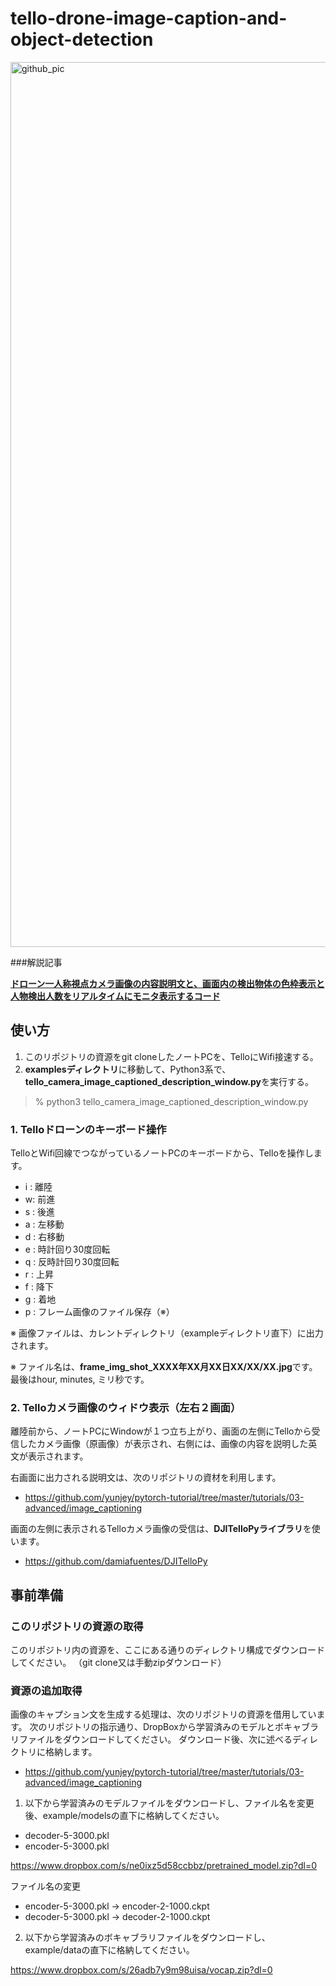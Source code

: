# tello-drone-image-caption-and-object-detection

<img width="1416" alt="github_pic" src="https://user-images.githubusercontent.com/87643752/128824725-aaf3fabb-2f2b-47a5-8982-a23e592e6346.png">

###解説記事

**[ドローン一人称視点カメラ画像の内容説明文と、画面内の検出物体の色枠表示と人物検出人数をリアルタイムにモニタ表示するコード](https://qiita.com/electronics_diy721/items/97c5ddec55fd2049ff99)**

## **使い方** 

1. このリポジトリの資源をgit cloneしたノートPCを、TelloにWifi接速する。
2. **examplesディレクトリ**に移動して、Python3系で、**tello_camera_image_captioned_description_window.py**を実行する。

> % python3 tello_camera_image_captioned_description_window.py


### 1. Telloドローンのキーボード操作

TelloとWifi回線でつながっているノートPCのキーボードから、Telloを操作します。

* i : 離陸
* w: 前進
* s : 後進
* a : 左移動
* d : 右移動
* e : 時計回り30度回転
* q : 反時計回り30度回転
* r :  上昇
* f :  降下
* g : 着地
* p : フレーム画像のファイル保存（※）

※ 画像ファイルは、カレントディレクトリ（exampleディレクトリ直下）に出力されます。

※ ファイル名は、**frame_img_shot_XXXX年XX月XX日XX/XX/XX.jpg**です。最後はhour, minutes, ミリ秒です。

### 2. Telloカメラ画像のウィドウ表示（左右２画面）

離陸前から、ノートPCにWindowが１つ立ち上がり、画面の左側にTelloから受信したカメラ画像（原画像）が表示され、右側には、画像の内容を説明した英文が表示されます。

右画面に出力される説明文は、次のリポジトリの資材を利用します。

- https://github.com/yunjey/pytorch-tutorial/tree/master/tutorials/03-advanced/image_captioning

画面の左側に表示されるTelloカメラ画像の受信は、**DJITelloPyライブラリ**を使います。

- https://github.com/damiafuentes/DJITelloPy

## __事前準備__

### このリポジトリの資源の取得

このリポジトリ内の資源を、ここにある通りのディレクトリ構成でダウンロードしてください。
（git clone又は手動zipダウンロード）

### 資源の追加取得

画像のキャプション文を生成する処理は、次のリポジトリの資源を借用しています。
次のリポジトリの指示通り、DropBoxから学習済みのモデルとボキャブラリファイルをダウンロードしてください。
ダウンロード後、次に述べるディレクトリに格納します。

- https://github.com/yunjey/pytorch-tutorial/tree/master/tutorials/03-advanced/image_captioning

1. 以下から学習済みのモデルファイルをダウンロードし、ファイル名を変更後、example/modelsの直下に格納してください。

- decoder-5-3000.pkl
- encoder-5-3000.pkl

https://www.dropbox.com/s/ne0ixz5d58ccbbz/pretrained_model.zip?dl=0

ファイル名の変更

- encoder-5-3000.pkl → encoder-2-1000.ckpt
- decoder-5-3000.pkl → decoder-2-1000.ckpt

2. 以下から学習済みのボキャブラリファイルをダウンロードし、example/dataの直下に格納してください。

https://www.dropbox.com/s/26adb7y9m98uisa/vocap.zip?dl=0

